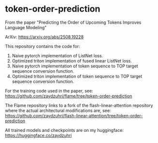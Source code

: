 # token-order-prediction
From the paper "Predicting the Order of Upcoming Tokens Improves Language Modeling"

ArXiv: https://arxiv.org/abs/2508.19228

This repository contains the code for:
1. Naive pytorch implementation of ListNet loss.
2. Optimized triton implementation of fused linear ListNet loss.
3. Naive pytorch implementation of token sequence to TOP target sequence conversion function.
4. Optimized triton implementation of token sequence to TOP target sequence conversion function.

For the training code used in the paper, see: https://github.com/zaydzuhri/flame/tree/token-order-prediction

The Flame repository links to a fork of the flash-linear-attention repository where the actual architectural modifications are, see: https://github.com/zaydzuhri/flash-linear-attention/tree/token-order-prediction

All trained models and checkpoints are on my huggingface: https://huggingface.co/zaydzuhri 
